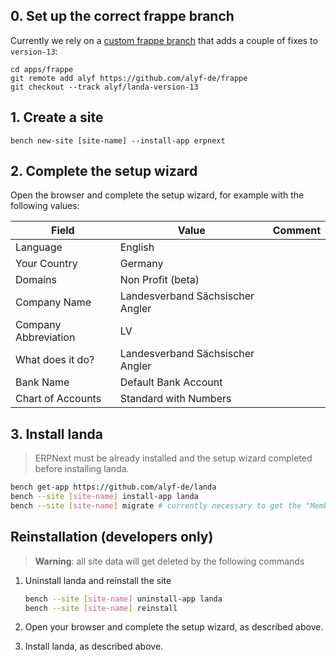 ## 0. Set up the correct frappe branch

Currently we rely on a [custom frappe branch](https://github.com/alyf-de/frappe/tree/landa-version-13) that adds a couple of fixes to `version-13`:

```
cd apps/frappe
git remote add alyf https://github.com/alyf-de/frappe
git checkout --track alyf/landa-version-13
```

## 1. Create a site

```
bench new-site [site-name] --install-app erpnext
```

## 2. Complete the setup wizard

Open the browser and complete the setup wizard, for example with the following values:

| Field                | Value                            | Comment |
|----------------------|----------------------------------|---------|
| Language             | English                          |         |
| Your Country         | Germany                          |         |
| Domains              | Non Profit (beta)                |         |
| Company Name         | Landesverband Sächsischer Angler |         |
| Company Abbreviation | LV                               |         |
| What does it do?     | Landesverband Sächsischer Angler |         |
| Bank Name            | Default Bank Account             |         |
| Chart of Accounts    | Standard with Numbers            |         |


## 3. Install landa

> ERPNext must be already installed and the setup wizard completed before installing landa.

```bash
bench get-app https://github.com/alyf-de/landa
bench --site [site-name] install-app landa
bench --site [site-name] migrate # currently necessary to get the "Member Count" chart
```

## Reinstallation (developers only)

> **Warning**: all site data will get deleted by the following commands

1. Uninstall landa and reinstall the site

    ```bash
    bench --site [site-name] uninstall-app landa
    bench --site [site-name] reinstall
    ```

2. Open your browser and complete the setup wizard, as described above.
3. Install landa, as described above.
